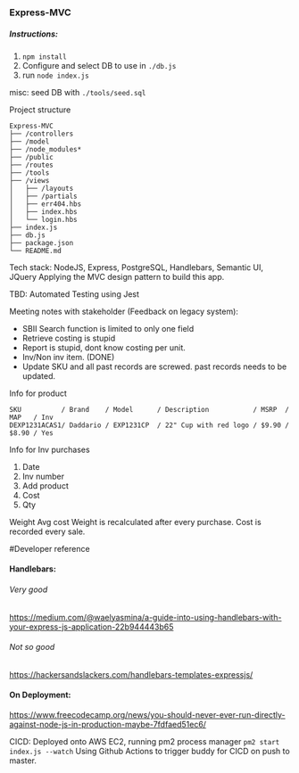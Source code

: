 ### Express-MVC

##### Instructions:
1. `npm install`
2. Configure and select DB to use in `./db.js`
3. run `node index.js`

misc: seed DB with `./tools/seed.sql`

Project structure
```
Express-MVC
├── /controllers
├── /model
├── /node_modules*
├── /public
├── /routes
├── /tools
├── /views
│   ├── /layouts
│   ├── /partials
│   ├── err404.hbs
│   ├── index.hbs
│   └── login.hbs
├── index.js
├── db.js
├── package.json
└── README.md
```

Tech stack:
NodeJS, Express, PostgreSQL, Handlebars, Semantic UI, JQuery
Applying the MVC design pattern to build this app.

TBD: 
Automated Testing using Jest

Meeting notes with stakeholder (Feedback on legacy system):
* SBII Search function is limited to only one field
* Retrieve costing is stupid
* Report is stupid, dont know costing per unit.
* Inv/Non inv item. (DONE)
* Update SKU and all past records are screwed. past records needs to be updated.

Info for product
```
SKU          / Brand    / Model      / Description           / MSRP  / MAP   / Inv
DEXP1231ACAS1/ Daddario / EXP1231CP  / 22" Cup with red logo / $9.90 / $8.90 / Yes
```

Info for Inv purchases
1. Date
2. Inv number
3. Add product
4. Cost
5. Qty

Weight Avg cost
Weight is recalculated after every purchase.
Cost is recorded every sale.

#Developer reference

#### Handlebars:
###### Very good
https://medium.com/@waelyasmina/a-guide-into-using-handlebars-with-your-express-js-application-22b944443b65
###### Not so good
https://hackersandslackers.com/handlebars-templates-expressjs/

#### On Deployment:

https://www.freecodecamp.org/news/you-should-never-ever-run-directly-against-node-js-in-production-maybe-7fdfaed51ec6/


CICD:
Deployed onto AWS EC2, running pm2 process manager
`pm2 start index.js --watch`
Using Github Actions to trigger buddy for CICD on push to master.